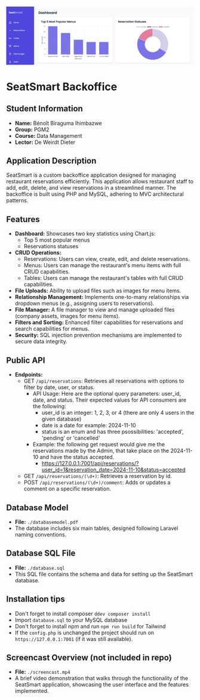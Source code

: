 ![banner](.github/banner.png)

# SeatSmart Backoffice

## Student Information
- **Name:** Bénoît Biraguma Ihimbazwe
- **Group:** PGM2
- **Course:** Data Management
- **Lector:** De Weirdt Dieter

## Application Description
SeatSmart is a custom backoffice application designed for managing restaurant reservations efficiently. This application allows restaurant staff to add, edit, delete, and view reservations in a streamlined manner. The backoffice is built using PHP and MySQL, adhering to MVC architectural patterns.

## Features
- **Dashboard:** Showcases two key statistics using Chart.js:
  - Top 5 most popular menus
  - Reservations statuses
- **CRUD Operations:**
  - Reservations: Users can view, create, edit, and delete reservations.
  - Menus: Users can manage the restaurant's menu items with full CRUD capabilities.
  - Tables: Users can manage the restaurant's tables with full CRUD capabilities.
- **File Uploads:** Ability to upload files such as images for menu items.
- **Relationship Management:** Implements one-to-many relationships via dropdown menus (e.g., assigning users to reservations).
- **File Manager:** A file manager to view and manage uploaded files (company assets, images for menu items).
- **Filters and Sorting:** Enhanced filter capabilities for reservations and search capabilities for menus.
- **Security:** SQL injection prevention mechanisms are implemented to secure data integrity.

## Public API
- **Endpoints:**
  - GET `/api/reservations`: Retrieves all reservations with options to filter by date, user, or status.
    - API Usage: Here are the optional query parameters: user_id, date, and status. Their expected values for API consumers are the following:
      - user_id is an integer: 1, 2, 3, or 4 (there are only 4 users in the given database)
      - date is a date for example: 2024-11-10
      - status is an enum and has three psossibilities: 'accepted', 'pending' or 'cancelled'
    - Example: the following get request would give me the reservations made by the Admin, that take place on the 2024-11-10 and have the status accepted.
      - https://127.0.0.1:7001/api/reservations/?user_id=1&reservation_date=2024-11-10&status=accepted
  - GET `/api/reservations/(\d+)`: Retrieves a reservation by id.
  - POST `/api/reservations/(\d+)/comment`: Adds or updates a comment on a specific reservation.

## Database Model
- **File:** `./databasemodel.pdf`
- The database includes six main tables, designed following Laravel naming conventions.

## Database SQL File
- **File:** `./database.sql`
- This SQL file contains the schema and data for setting up the SeatSmart database.

## Installation tips
- Don't forget to install composer `ddev composer install`
- Import `database.sql` to your MySQL database
- Don't forget to install npm and run `npm run build` for Tailwind
- If the `config.php` is unchanged the project should run on `https://127.0.0.1:7001` (if it was still available).

## Screencast Overview (not included in repo)
- **File:** `./screencast.mp4`
- A brief video demonstration that walks through the functionality of the SeatSmart application, showcasing the user interface and the features implemented.